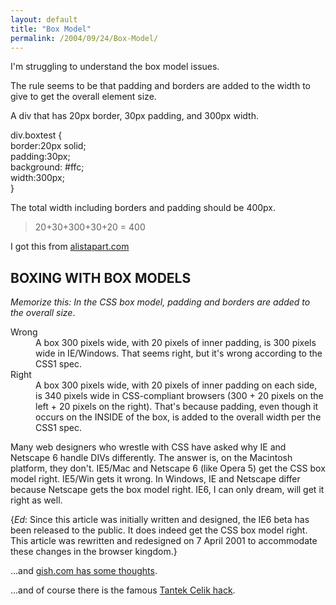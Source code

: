 ```yaml
---
layout: default
title: "Box Model"
permalink: /2004/09/24/Box-Model/
---
```


<P>I'm struggling to understand the box model issues. </P>
<P>The rule seems to be that padding and borders are added to the width to give to get the overall element size.</P>
<P>A div that&nbsp;has 20px border, 30px padding, and 300px width.</P><div class="code">div.boxtest { <br>
  border:20px solid;<br>
  padding:30px;<br>
  background: #ffc;<br>
  width:300px;<br>
}</div>
<P>The total width including borders and padding should be 400px.</P>
<BLOCKQUOTE>
<P>20+30+300+30+20 = 400</P></BLOCKQUOTE>
<P>I got this&nbsp;from <A class="" href="http://www.alistapart.com/articles/journey/" target=_blank>alistapart.com</A></P>
<H2>BOXING WITH BOX MODELS</H2>
<P><EM>Memorize this: In the CSS box model, padding and borders are added to the overall size</EM>.</P>
<DL>
<DT>Wrong 
<DD>A box 300 pixels wide, with 20 pixels of inner padding, is 300 pixels wide in IE/Windows. That seems right, but it's wrong according to the CSS1 spec. 
<DT>Right 
<DD>A box 300 pixels wide, with 20 pixels of inner padding on each side, is 340 pixels wide in CSS-compliant browsers (300 + 20 pixels on the left + 20 pixels on the right). That's because padding, even though it occurs on the INSIDE of the box, is added to the overall width per the CSS1 spec.</DD></DL>
<P>Many web designers who wrestle with CSS have asked why IE and Netscape 6 handle DIVs differently. The answer is, on the Macintosh platform, they don't. IE5/Mac and Netscape 6 (like Opera 5) get the CSS box model right. IE5/Win gets it wrong. In Windows, IE and Netscape differ because Netscape gets the box model right. IE6, I can only dream, will get it right as well.</P>
<P>{<EM>Ed</EM>: Since this article was initially written and designed, the IE6 beta has been released to the public. It does indeed get the CSS box model right. This article was rewritten and redesigned on 7 April 2001 to accommodate these changes in the browser kingdom.}</P>
<P>...and <A class="" href="http://glish.com/css/hacks.asp" target=_blank>gish.com has some thoughts</A>.</P>
<P>...and of course there is the famous <A class="" href="http://www.tantek.com/CSS/Examples/boxmodelhack.html" target=_blank>Tantek Celik hack</A>.</P>